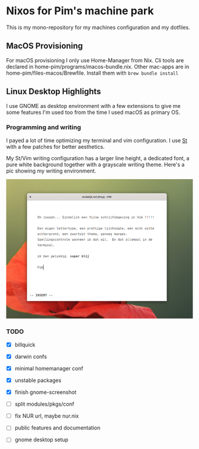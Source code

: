 # Nixos for Pim's machine park

This is my mono-repository for my machines configuration and my dotfiles.

## MacOS Provisioning

For macOS provisioning I only use Home-Manager from Nix. Cli tools are declared
in home-pim/programs/macos-bundle.nix. Other mac-apps are in
home-pim/files-macos/Brewfile. Install them with `brew bundle install`

## Linux Desktop Highlights

I use GNOME as desktop environment with a few extensions to give me some
features I'm used too from the time I used macOS as primary OS.

### Programming and writing

I payed a lot of time optimizing my terminal and vim configuration. I use
[St](https://st.suckless.org) with a few patches for better aesthetics.

My St/Vim writing configuration has a larger line height, a dedicated font, a
pure white background together with a grayscale writing theme. Here's a pic
showing my writing environment.

![writing in vim](./docs/gelukkigmetvim.png)

### TODO

- [x] billquick
- [x] darwin confs
- [x] minimal homemanager conf
- [x] unstable packages
- [x] finish gnome-screenshot
- [ ] split modules/pkgs/conf
- [ ] fix NUR url, maybe nur.nix
- [ ] public features and documentation
- [ ] gnome desktop setup




